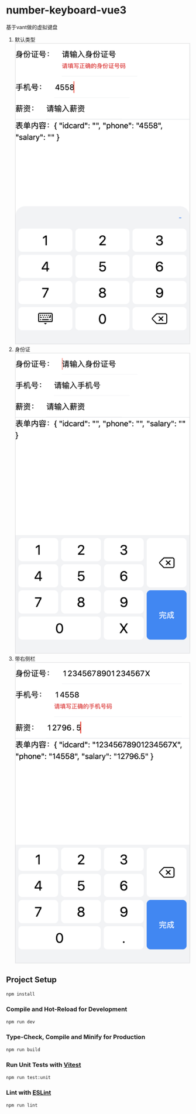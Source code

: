 # number-keyboard-vue3
基于vant做的虚拟键盘

1. 默认类型
![默认类型](./public/default.png)
2. 身份证
![身份证](./public/idcard.png)
3. 带右侧栏
![带右侧栏](./public/sidebar.png)

## Project Setup

```sh
npm install
```

### Compile and Hot-Reload for Development

```sh
npm run dev
```

### Type-Check, Compile and Minify for Production

```sh
npm run build
```

### Run Unit Tests with [Vitest](https://vitest.dev/)

```sh
npm run test:unit
```

### Lint with [ESLint](https://eslint.org/)

```sh
npm run lint
```
